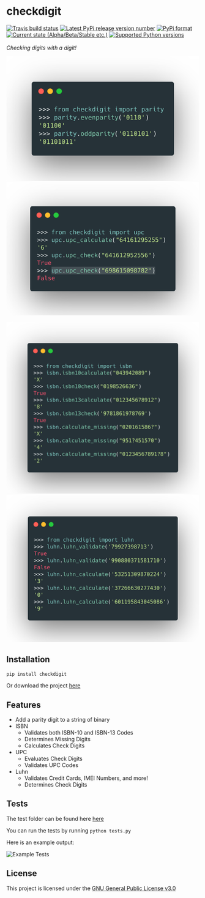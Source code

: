 # checkdigit
[![Travis build status](https://img.shields.io/travis/com/harens/checkdigit.svg?style=for-the-badge)](https://travis-ci.com/harens/checkdigit) 
[![Latest PyPi release version number](https://img.shields.io/pypi/v/checkdigit.svg?logoColor=violet&style=for-the-badge)](https://pypi.org/project/checkdigit/)
[![PyPi format](https://img.shields.io/pypi/format/checkdigit.svg?style=for-the-badge)](https://pypi.org/project/checkdigit/)
[![Current state (Alpha/Beta/Stable etc.)](https://img.shields.io/pypi/status/checkdigit.svg?style=for-the-badge)](https://pypi.org/project/checkdigit/)
[![Supported Python versions](https://img.shields.io/pypi/pyversions/checkdigit.svg?style=for-the-badge)](https://pypi.org/project/checkdigit/)
<br>
<br>
*Checking digits with a digit!*

![Sample Parity](https://raw.githubusercontent.com/harens/checkdigit/master/art/parity.png)  ![Sample UPC](https://raw.githubusercontent.com/harens/checkdigit/master/art/upc.png)

![Sample ISBN](https://raw.githubusercontent.com/harens/checkdigit/master/art/isbn.png) ![Sample Luhn](https://raw.githubusercontent.com/harens/checkdigit/master/art/luhn.png)

## Installation
```shell
pip install checkdigit
```
Or download the project [here](https://github.com/harens/checkdigit/archive/master.zip)
## Features
- Add a parity digit to a string of binary
- ISBN
    - Validates both ISBN-10 and ISBN-13 Codes
    - Determines Missing Digits
    - Calculates Check Digits
- UPC
    - Evaluates Check Digits
    - Validates UPC Codes
- Luhn
    - Validates Credit Cards, IMEI Numbers, and more!
    - Determines Check Digits


## Tests
The test folder can be found here [here](https://github.com/harens/checkdigit/tree/master/tests)

You can run the tests by running `python tests.py`

Here is an example output:

![Example Tests](https://raw.githubusercontent.com/harens/checkdigit/master/art/tests.png)
## License
This project is licensed under the [GNU General Public License v3.0](https://github.com/harens/checkdigit/blob/master/LICENSE)
